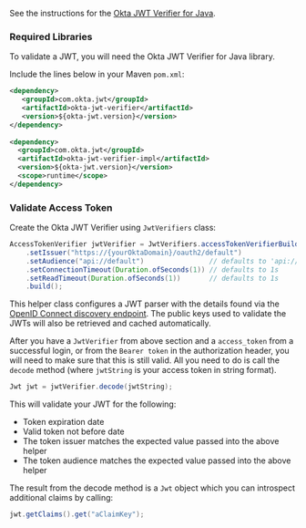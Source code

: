 See the instructions for the [Okta JWT Verifier for Java](https://github.com/okta/okta-jwt-verifier-java).

### Required Libraries

To validate a JWT, you will need the Okta JWT Verifier for Java library.

Include the lines below in your Maven `pom.xml`:

```xml
<dependency>
   <groupId>com.okta.jwt</groupId>
   <artifactId>okta-jwt-verifier</artifactId>
   <version>${okta-jwt.version}</version>
</dependency>
  
<dependency>
  <groupId>com.okta.jwt</groupId>
  <artifactId>okta-jwt-verifier-impl</artifactId>
  <version>${okta-jwt.version}</version>
  <scope>runtime</scope>
</dependency>
```

### Validate Access Token

Create the Okta JWT Verifier using `JwtVerifiers` class:

```java
AccessTokenVerifier jwtVerifier = JwtVerifiers.accessTokenVerifierBuilder()
    .setIssuer("https://{yourOktaDomain}/oauth2/default")
    .setAudience("api://default")                // defaults to 'api://default'
    .setConnectionTimeout(Duration.ofSeconds(1)) // defaults to 1s
    .setReadTimeout(Duration.ofSeconds(1))       // defaults to 1s
    .build();
```

This helper class configures a JWT parser with the details found via the [OpenID Connect discovery endpoint](https://openid.net/specs/openid-connect-discovery-1_0.html).  The public keys used to validate the JWTs will also be retrieved and cached automatically.

After you have a `JwtVerifier` from above section and a `access_token` from a successful login, or from the `Bearer token` 
in the authorization header, you will need to make sure that this is still valid. All you need to do is call the 
`decode` method (where `jwtString` is your access token in string format).

```java
Jwt jwt = jwtVerifier.decode(jwtString);
```

This will validate your JWT for the following:

- Token expiration date
- Valid token not before date
- The token issuer matches the expected value passed into the above helper
- The token audience matches the expected value passed into the above helper

The result from the decode method is a `Jwt` object which you can introspect additional claims by calling:

```java
jwt.getClaims().get("aClaimKey");
```
